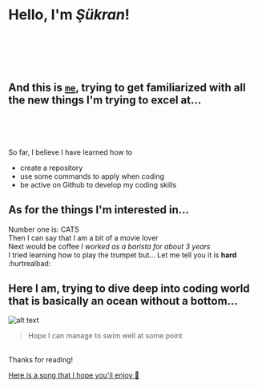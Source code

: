 # Hello, I'm *Şükran*!
<br> 
<br>

<br>
<br>




## And this is [`me`](https://i.insider.com/5acbc267facba81f008b45da?width=1000&format=jpeg&auto=webp), trying to get familiarized with **all** the new things I'm trying to excel at...
<br>
<br>
<br>

So far, I believe I have learned how to
- create a repository 
- use some commands to apply when coding
- be active on Github to develop my coding skills

## As for the things I'm interested in...
Number one is: CATS <br>
Then I can say that I am a bit of a movie lover <br>
Next would be coffee _I worked as a barista for about 3 years_ <br>
I tried learning how to play the trumpet but... Let me tell you it is **hard** :hurtrealbad:

## Here I am, trying to dive deep into coding world that is basically an ocean without a bottom...
![alt text](https://media.tenor.com/Q3tO4AzyNLkAAAAM/crying-pepe-the-frog.gif) 
> Hope I can manage to swim well at some point

<br>
Thanks for reading!

[Here is a song that I hope you'll enjoy :green_heart: ](https://www.youtube.com/watch?v=Lgz9k46o7tI)

